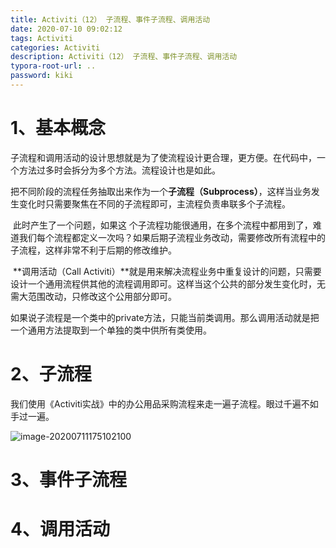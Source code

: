 ```yaml
---
title: Activiti（12） 子流程、事件子流程、调用活动
date: 2020-07-10 09:02:12
tags: Activiti
categories: Activiti
description: Activiti（12） 子流程、事件子流程、调用活动
typora-root-url: ..
password: kiki
---
```


# 1、基本概念

​		子流程和调用活动的设计思想就是为了使流程设计更合理，更方便。在代码中，一个方法过多时会拆分为多个方法。流程设计也是如此。

​		把不同阶段的流程任务抽取出来作为一个**子流程（Subprocess）**，这样当业务发生变化时只需要聚焦在不同的子流程即可，主流程负责串联多个子流程。

​		此时产生了一个问题，如果这 个子流程功能很通用，在多个流程中都用到了，难道我们每个流程都定义一次吗？如果后期子流程业务改动，需要修改所有流程中的子流程，这样非常不利于后期的修改维护。

​	  **调用活动（Call Activiti）**就是用来解决流程业务中重复设计的问题，只需要设计一个通用流程供其他的流程调用即可。这样当这个公共的部分发生变化时，无需大范围改动，只修改这个公用部分即可。

​	如果说子流程是一个类中的private方法，只能当前类调用。那么调用活动就是把一个通用方法提取到一个单独的类中供所有类使用。

# 2、子流程

我们使用《Activiti实战》中的办公用品采购流程来走一遍子流程。眼过千遍不如手过一遍。

![image-20200711175102100](/images/jvm/activiti6-12/image-20200711175102100.png)

# 3、事件子流程

# 4、调用活动